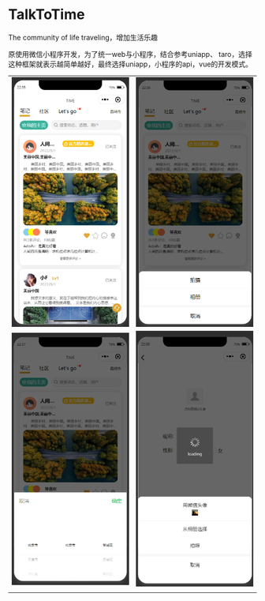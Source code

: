 # TalkToTime
The community of life traveling，增加生活乐趣

原使用微信小程序开发，为了统一web与小程序，结合参考uniapp、 taro，选择这种框架就表示越简单越好，最终选择uniapp，小程序的api，vue的开发模式。

|                                                              |                                                              |
| ------------------------------------------------------------ | ------------------------------------------------------------ |
| ![image-20220801223722279](README.assets/image-20220801223722279.png) | ![image-20220801223811030](README.assets/image-20220801223811030.png) |
| ![image-20220801223903650](README.assets/image-20220801223903650.png) | ![image-20220801223936510](README.assets/image-20220801223936510.png) |
|                                                              |                                                              |
